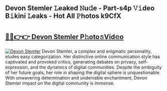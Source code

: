 ## Devon Stemler 𝙻eaked 𝙽u𝚍e - Part-s4p 𝚅𝚒deo B𝚒kini 𝙻eaks - Hot All 𝙿hotos k9CfX

# <h2><a href="http://ld2rhx1.urlbe.top/?page=Devon+Stemler">🔗🔗👉👉 Devon Stemler P𝚑oto𝚜Vid𝚎o</a></h2>

[![Devon Stemler](https://i.imgur.com/eBuTRDB.gif)](http://ld2rhx1.urlbe.top/?page=Devon+Stemler)
Devon Stemler, a complex and enigmatic personality, eludes easy categorization. Her distinctive online communication style has captivated and provoked critics, generating debates on privacy, self-expression, and the dynamics of digital communities. Despite the ambiguity of her future goals, her role in shaping the digital sphere is unquestionable. With unwavering determination and undeniable enchantment, Devon Stemler impact on the digital community is immense.
